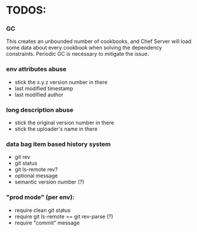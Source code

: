 # TODOS:

### GC
This creates an unbounded number of cookbooks, and Chef Server will load
some data about every cookbook when solving the dependency constraints.
Periodic GC is necessary to mitigate the issue.

### env attributes abuse
* stick the x.y.z version number in there
* last modified timestamp
* last modified author

### long description abuse
* stick the original version number in there
* stick the uploader's name in there

### data bag item based history system

* git rev
* git status
* git ls-remote rev?
* optional message
* semantic version number (?)

### "prod mode" (per env):

* require clean git status
* require git ls-remote == git rev-parse (?)
* require "commit" message
